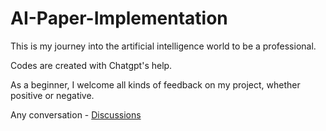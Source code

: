 # AI-Paper-Implementation

This is my journey into the artificial intelligence world to be a professional.

Codes are created with Chatgpt's help.

As a beginner, I welcome all kinds of feedback on my project, whether positive or negative.

Any conversation - [Discussions](https://github.com/Apzmie/AI-Paper-Implementation/discussions)
